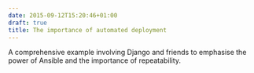 ```yaml
---
date: 2015-09-12T15:20:46+01:00
draft: true
title: The importance of automated deployment
---
```


A comprehensive example involving Django and friends to emphasise the
power of Ansible and the importance of repeatability.
